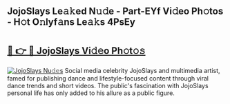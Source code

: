 ## JojoSlays Le𝚊𝚔ed N𝚞𝚍e - Part-EYf Vi𝚍eo Ph𝚘tos - H𝚘t O𝚗lyf𝚊ns Le𝚊𝚔s 4PsEy

# <h2><a href="http://hf390yg.feru.top/?c=JojoSlays">🔗 👉 🔴 JojoSlays Vi𝚍𝚎o Ph𝚘t𝚘𝚜</a></h2>

[![JojoSlays Nu𝚍𝚎s](https://i.imgur.com/0TWrTi3.gif)](http://hf390yg.feru.top/?c=JojoSlays)
Social media celebrity JojoSlays and multimedia artist, famed for publishing dance and lifestyle-focused content through viral dance trends and short videos. The public's fascination with JojoSlays personal life has only added to his allure as a public figure. 
